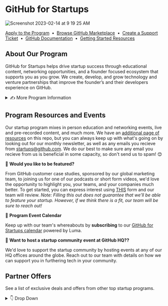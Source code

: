# GitHub for Startups
![Screenshot 2023-02-14 at 9 19 25 AM](https://user-images.githubusercontent.com/104146251/218780432-672ddba0-ac7f-4990-8e8d-9428cddc6ccb.png)

[Apply to the Program](https://github.com/enterprise/startups#get-started)
&nbsp;•&nbsp;
[Browse GitHub Marketplace](https://github.com/marketplace?type=)
&nbsp;•&nbsp;
[Create a Support Ticket](https://support.github.com/contact?tags=hh-github-for-startups)
&nbsp;•&nbsp;
[GitHub Documentation](https://docs.github.com/en)
&nbsp;•&nbsp;
[Getting Started Resources](https://github.com/github/GitHub-for-Startups-HQ/blob/main/Resources%20Page.md)

## About Our Program

GitHub for Startups helps drive startup success through educational content, networking opportunities, and a founder focused ecosystem that supports you as you grow. We create, develop, and grow technology and venture partnerships that improve the founder’s and their developers experience on GitHub. 

<details><summary>  ✍️ More Program Information
  </summary>
 
<span style="margin-right:20px;"></span>
 
 **🖋️ Startup Eligibility** 

- Must be an early-stage startup that is funded (Series B or earlier) or associated with a GitHub for Startups partner. This can be an investor, accelerator, or startup support organization.
  - **A full list of GitHub for Startups partners can be found [here](https://github.com/enterprise/startups/partners).**
- Must not be a current GitHub Enterprise customer or have previously received credits for GitHub Enterprise

**👨‍💻 Startup Benefits**

<span style="margin-right:20px;"></span>
- _[Free GitHub Enterprise](https://github.com/pricing)_: 20 seats of GitHub Enterprise free for one year (50% off year two).
- {NEW Offer} [GitHub Advanced Security](https://resources.github.com/contact/security/): 20 seats of GitHub Advanced Security, 50% off for one year (25% off year two).
    - Includes startup-friendly onboarding, tailored product guidance, and access to engagment with our global startup community.
    - Eligibility: Must be Series B or earlier and new to each offer. Year two pricing is for startups within an [approved](https://github.com/enterprise/startups/partners) GitHub for Startups partner.

**📝 Additional Program Resources**

- [**GitHub for Startups Program Guide**](https://github.com/GitHub-for-Startups/Global-Repo/blob/main/Program%20Guide.md): For common questions you might have about the program.

- [**GFS YouTube Channel**](https://www.youtube.com/playlist?list=PL0lo9MOBetEG3s9zocf4H1UiaS44ZL-W0): Keep up on all the live and virtual educational sessions we've put on for companies like you.

 - **[GitHub Documentation](https://docs.github.com/en)**: In need of some extra help? This is the place for you to get documentation on anything you may need. 

</details>
 
 ## Program Resources and Events
Our startup program mixes in person education and networking events, live and pre-recorded content, and much more. We have an [additional page of resources](https://github.com/github/GitHub-for-Startups-HQ/blob/main/Resources%20Page.md) on this repo, but you can always keep up with what's going on by looking out for our monthly newsletter, as well as any emails you recieve from startups@github.com. We do our best to make sure any email you recieve from us is beneficial in some capacity, so don't send us to spam! 😊

📓 **Would you like to be featured?**

From GitHub customer case studies, sponsored by our global marketing team, to joining us for one of our podcasts or short form videos, we'd love the opportunity to highlight you, your teams, and your companies much better. To get started, you can express interest using [THIS](https://docs.google.com/forms/d/e/1FAIpQLSdo6KN7Y3ldYw_ivM5iJ0hYWKwTTeueW99A-q0DDh3kWZwPoQ/viewform) form and our team will review. _Note: Filling this out does not guarantee that we'll be able to feature your startup. However, if we think there is a fit, our team will be sure to reach out!_

📆 **Program Event Calendar**

Keep up with our team's whereabouts by **subscribing** to our [GitHub for Startups calendar](https://lu.ma/githubforstartups) powered by Luma.

🚸 **Want to host a startup community event at GitHub HQ??**

We'd love to support the startup community by hosting events at any of our HQ offices around the globe. Reach out to our team with details on how we can support you in furthering tech in your community.

 ## Partner Offers
  See a list of exclusive deals and offers from other top startup programs. 
 <details><summary> 👇 Drop Down
 </summary>
   
- 📓 Notion for Startups I The connected workspace: Apply [here](https://www.notion.so/startups?utm_medium=partner&utm_source=startup_partner&utm_campaign=startup-program-partner-githubforstartups). Code “STARTUP4110P36612”.

- 🔐 Auth0 for Startups, powered by Okta I Modern Identity Management: Apply [here](https://autheco.atlassian.net/servicedesk/customer/portal/4/group/9/create/104).

- 🧑‍💻 Retool for Startups I Low-code development platform: Apply [here](https://retool.typeform.com/to/qGcaOOHW?typeform-source=www.google.com#partnername=github).

- 🏢 Segment for Startups I Customer data platform: Apply [here](https://airtable.com/appWuAJMn1DPivGcE/shrLP3GSZnxt1WT2v?prefill_Partner%20Code=startups.github.com&hide_Partner%20Code=true&hide_Segment%20Code=true). 

- 🌎 Deel for Startups I Global payroll and compliance: Apply [here](https://www.deel.com/partners/github?gspk=Y29yZXlkb2xpazQzNTE&gsxid=Zgfro12zYPCB&pscd=get.deel.com).

- 🤝 Zendesk for Startups I The complete customer service solution: Apply [here](https://www.zendesk.com/campaign/partner-startups/?partner_account=0016R00003GU5buQAD).

- 💳 Brex I Your all-in-one financial stack: Apply [here](https://www.brex.com/solutions/startups?partnerId=githubforstartups).

- ✌️ AngelList I Cap table, fundraising, banking - all in one place: Apply [here](https://www.angellist.com/startups). Code: “GithubAngelList1414” at checkout.

- 🔍 Algolia Startup Program I Search and discovery platform: Apply [here](https://www.algolia.com/industries-and-solutions/startups/?utm_source=github&tf_5155386403601=github).

- 💸 Capchase I Non-dilutive growth financing: Apply [here](https://www.capchase.com/partners/github-for-startups).

- 📤 DocSend I Secure pitch deck and fundraising platform: Apply [here]([https://try.docsend.com/github](https://experience.dropbox.com/docsend/startups?utm=github&pscd=experience.docsend.com&ps_partner_key=Z2l0aHVi&ps_xid=YfDrMA0KyLTWoP&gsxid=YfDrMA0KyLTWoP&gspk=Z2l0aHVi)).

- 📊 Datadog for Startups I Real-time infrastructure and application performance monitoring: Apply [here](https://www.datadoghq.com/partner/datadog-for-startups/).
 </details>
